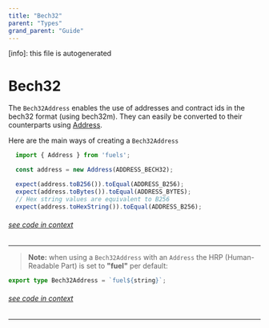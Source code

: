 ```yaml
---
title: "Bech32"
parent: "Types"
grand_parent: "Guide"
---
```


[info]: this file is autogenerated
# Bech32

The `Bech32Address` enables the use of addresses and contract ids in the bech32 format (using bech32m). They can easily be converted to their counterparts using [Address](./address.md).

Here are the main ways of creating a `Bech32Address`

```typescript
  import { Address } from 'fuels';

  const address = new Address(ADDRESS_BECH32);

  expect(address.toB256()).toEqual(ADDRESS_B256);
  expect(address.toBytes()).toEqual(ADDRESS_BYTES);
  // Hex string values are equivalent to B256
  expect(address.toHexString()).toEqual(ADDRESS_B256);
```
###### [see code in context](https://github.com/FuelLabs/fuels-ts/blob/master/packages/fuel-gauge/src/doc-examples.test.ts#L42-L51)

---


> **Note:** when using a `Bech32Address` with an `Address` the HRP (Human-Readable Part) is set to **"fuel"** per default:


```typescript
export type Bech32Address = `fuel${string}`;
```
###### [see code in context](https://github.com/FuelLabs/fuels-ts/blob/master/packages/interfaces/src/index.ts#L3-L5)

---

